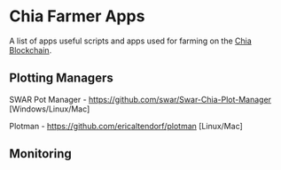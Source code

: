 # Chia Farmer Apps

A list of apps useful scripts and apps used for farming on the [Chia Blockchain](https://github.com/Chia-Network/chia-blockchain).

## Plotting Managers

SWAR Pot Manager - https://github.com/swar/Swar-Chia-Plot-Manager [Windows/Linux/Mac]

Plotman - https://github.com/ericaltendorf/plotman [Linux/Mac]




## Monitoring
